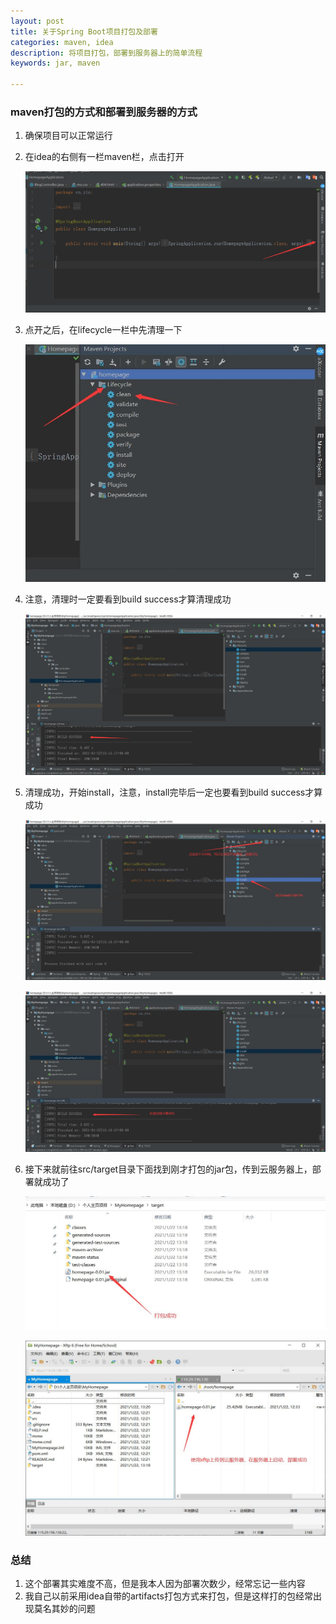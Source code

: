```yaml
---
layout: post
title: 关于Spring Boot项目打包及部署
categories: maven, idea
description: 将项目打包，部署到服务器上的简单流程
keywords: jar, maven

---
```


### maven打包的方式和部署到服务器的方式

1. 确保项目可以正常运行

2. 在idea的右侧有一栏maven栏，点击打开

   ![image](\images\posts\idea\maven打包jar-1.jpg)

3. 点开之后，在lifecycle一栏中先清理一下

   ![image](\images\posts\idea\maven打包jar-2.jpg)

4. 注意，清理时一定要看到build success才算清理成功

   ![image](\images\posts\idea\maven打包jar-3.jpg)

5. 清理成功，开始install，注意，install完毕后一定也要看到build success才算成功

   ![image](\images\posts\idea\maven打包jar-4.jpg)

   ![image](\images\posts\idea\maven打包jar-5.jpg)

6. 接下来就前往src/target目录下面找到刚才打包的jar包，传到云服务器上，部署就成功了

   ![image](\images\posts\idea\maven打包jar-6.jpg)

   ![image](\images\posts\idea\maven打包jar-7.jpg)

### 总结

1. 这个部署其实难度不高，但是我本人因为部署次数少，经常忘记一些内容
2. 我自己以前采用idea自带的artifacts打包方式来打包，但是这样打的包经常出现莫名其妙的问题
